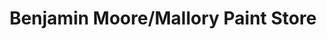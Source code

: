 ---
title: "Benjamin Moore/Mallory Paint Store"
url: /seattle/benjamin-moore-mallory-paint-store/
shop: paint
---